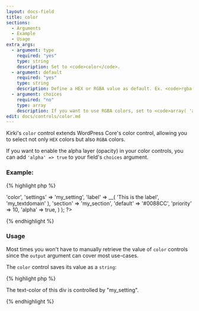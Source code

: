 ```yaml
---
layout: docs-field
title: color
sections:
  - Arguments
  - Example
  - Usage
extra_args:
  - argument: type
    required: "yes"
    type: string
    description: Set to <code>color</code>.
  - argument: default
    required: "yes"
    type: string
    description: Define a HEX or RGBA value as default. Ex. <code>rgba(0,0,0,1)</code> or <code>#000000</code>.
  - argument: choices
    required: "no"
    type: array
    description: If you want to use RGBA colors, set to <code>array( 'alpha' => true )</code>
edit: docs/controls/color.md
---
```


Kirki's `color` control extends WordPress Core's color control, allowing you to select not only `HEX` colors but also `RGBA` colors.

If you want to enable the alpha layer (opacity) in your color controls, you can add `'alpha' => true` to your field's `choices` argument.

### Example:

{% highlight php %}
<?php
Kirki::add_field( 'my_config', array(
	'type'        => 'color',
	'settings'    => 'my_setting',
	'label'       => __( 'This is the label', 'my_textdomain' ),
	'section'     => 'my_section',
	'default'     => '#0088CC',
	'priority'    => 10,
	'alpha'       => true,
) );
?>
{% endhighlight %}

### Usage
Most times you won't have to manually retrieve the value of `color` controls since the `output` argument can cover most use-cases.

The `color` control saves its value as a `string`:

{% highlight php %}
<div style="color:<?php echo get_theme_mod( 'my_setting', '#FFFFFF' ); ?>">
	<p>The text-color of this div is controlled by "my_setting".
</div>
{% endhighlight %}

